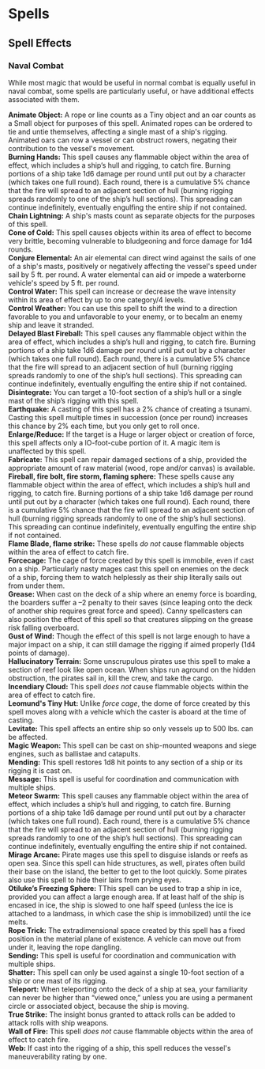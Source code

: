 # Spells

## Spell Effects

### Naval Combat

While most magic that would be useful in normal combat is equally useful in naval combat, some spells are particularly useful, or have additional effects associated with them.

**Animate Object:** A rope or line counts as a Tiny object and an oar counts as a Small object for purposes of this spell. Animated ropes can be ordered to tie and untie themselves, affecting a single mast of a ship's rigging. Animated oars can row a vessel or can obstruct rowers, negating their contribution to the vessel's movement.  
**Burning Hands:** This spell causes any flammable object within the area of effect, which includes a ship’s hull and rigging, to catch fire. Burning portions of a ship take 1d6 damage per round until put out by a character (which takes one full round). Each round, there is a cumulative 5% chance that the fire will spread to an adjacent section of hull (burning rigging spreads randomly to one of the ship’s hull sections). This spreading can continue indefinitely, eventually engulfing the entire ship if not contained.  
**Chain Lightning:** A ship's masts count as separate objects for the purposes of this spell.  
**Cone of Cold:** This spell causes objects within its area of effect to become very brittle, becoming vulnerable to bludgeoning and force damage for 1d4 rounds.  
**Conjure Elemental:** An air elemental can direct wind against the sails of one of a ship's masts, positively or negatively affecting the vessel's speed under sail by 5 ft. per round.  A water elemental can aid or impede a waterborne vehicle's speed by 5 ft. per round.  
**Control Water:** This spell can increase or decrease the wave intensity within its area of effect by up to one category/4 levels.  
**Control Weather:** You can use this spell to shift the wind to a direction favorable to you and unfavorable to your enemy, or to becalm an enemy ship and leave it stranded.  
**Delayed Blast Fireball:** This spell causes any flammable object within the area of effect, which includes a ship’s hull and rigging, to catch fire. Burning portions of a ship take 1d6 damage per round until put out by a character (which takes one full round). Each round, there is a cumulative 5% chance that the fire will spread to an adjacent section of hull (burning rigging spreads randomly to one of the ship’s hull sections). This spreading can continue indefinitely, eventually engulfing the entire ship if not contained.  
**Disintegrate:** You can target a 10-foot section of a ship’s hull or a single mast of the ship’s rigging with this spell.   
**Earthquake:** A casting of this spell has a 2% chance of creating a tsunami. Casting this spell multiple times in succession (once per round) increases this chance by 2% each time, but you only get to roll once.  
**Enlarge/Reduce:** If the target is a Huge or larger object or creation of force, this spell affects only a lO-foot-cube portion of it. A magic item is unaffected by this spell.  
**Fabricate:** This spell can repair damaged sections of a ship, provided the appropriate amount of raw material (wood, rope and/or canvas) is available.  
**Fireball, fire bolt, fire storm, flaming sphere:** These spells cause any flammable object within the area of effect, which includes a ship’s hull and rigging, to catch fire. Burning portions of a ship take 1d6 damage per round until put out by a character (which takes one full round). Each round, there is a cumulative 5% chance that the fire will spread to an adjacent section of hull (burning rigging spreads randomly to one of the ship’s hull sections). This spreading can continue indefinitely, eventually engulfing the entire ship if not contained.  
**Flame Blade, flame strike:** These spells _do not_ cause flammable objects within the area of effect to catch fire.  
**Forcecage:** The cage of force created by this spell is immobile, even if cast on a ship. Particularly nasty mages cast this spell on enemies on the deck of a ship, forcing them to watch helplessly as their ship literally sails out from under them.  
**Grease:** When cast on the deck of a ship where an enemy force is boarding, the boarders suffer a –2 penalty to their saves (since leaping onto the deck of another ship requires great force and speed). Canny spellcasters can also position the effect of this spell so that creatures slipping on the grease risk falling overboard.  
**Gust of Wind:** Though the effect of this spell is not large enough to have a major impact on a ship, it can still damage the rigging if aimed properly (1d4 points of damage).  
**Hallucinatory Terrain:** Some unscrupulous pirates use this spell to make a section of reef look like open ocean. When ships run aground on the hidden obstruction, the pirates sail in, kill the crew, and take the cargo.  
**Incendiary Cloud:** This spell _does not_ cause flammable objects within the area of effect to catch fire.  
**Leomund's Tiny Hut:** Unlike _force cage_, the dome of force created by this spell moves along with a vehicle which the caster is aboard at the time of casting.   
**Levitate:** This spell affects an entire ship so only vessels up to 500 lbs. can be affected.  
**Magic Weapon:** This spell can be cast on ship-mounted weapons and siege engines, such as ballistae and catapults.  
**Mending:** This spell restores 1d8 hit points to any section of a ship or its rigging it is cast on.  
**Message:** This spell is useful for coordination and communication with multiple ships.  
**Meteor Swarm:** This spell causes any flammable object within the area of effect, which includes a ship’s hull and rigging, to catch fire. Burning portions of a ship take 1d6 damage per round until put out by a character (which takes one full round). Each round, there is a cumulative 5% chance that the fire will spread to an adjacent section of hull (burning rigging spreads randomly to one of the ship’s hull sections). This spreading can continue indefinitely, eventually engulfing the entire ship if not contained.  
**Mirage Arcane:** Pirate mages use this spell to disguise islands or reefs as open sea. Since this spell can hide structures, as well, pirates often build their base on the island, the better to get to the loot quickly. Some pirates also use this spell to hide their lairs from prying eyes.  
**Otiluke’s Freezing Sphere:** TThis spell can be used to trap a ship in ice, provided you can affect a large enough area. If at least half of the ship is encased in ice, the ship is slowed to one half speed (unless the ice is attached to a landmass, in which case the ship is immobilized) until the ice melts.  
**Rope Trick:** The extradimensional space created by this spell has a fixed position in the material plane of existence. A vehicle can move out from under it, leaving the rope dangling.  
**Sending:** This spell is useful for coordination and communication with multiple ships.  
**Shatter:** This spell can only be used against a single 10-foot section of a ship or one mast of its rigging.  
**Teleport:** When teleporting onto the deck of a ship at sea, your familiarity can never be higher than “viewed once,” unless you are using a permanent circle or associated object, because the ship is moving.  
**True Strike:** The insight bonus granted to attack rolls can be added to attack rolls with ship weapons.  
**Wall of Fire:** This spell _does not_ cause flammable objects within the area of effect to catch fire.  
**Web:** If cast into the rigging of a ship, this spell reduces the vessel's maneuverability rating by one.  